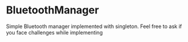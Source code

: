 # BluetoothManager

Simple Bluetooth manager implemented with singleton. Feel free to ask if you face challenges while implementing

